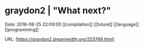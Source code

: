 # graydon2 | &quot;What next?&quot;

Date: 2018-08-25 22:09:00
[[compilation]] [[future]] [[language]] [[programming]]

URL: [https://graydon2.dreamwidth.org/253769.html]
